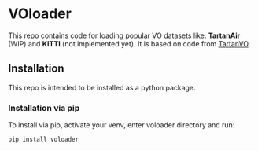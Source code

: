 # VOloader
This repo contains code for loading popular VO datasets like: **TartanAir** (WIP) and **KITTI** (not implemented yet). It is based on code from [TartanVO](https://github.com/castacks/tartanvo).

## Installation
This repo is intended to be installed as a python package.

### Installation via pip
To install via pip, activate your venv, enter voloader directory and run:
```bash
pip install voloader
```

